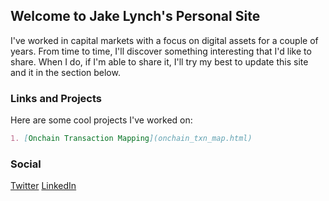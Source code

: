 ## Welcome to Jake Lynch's Personal Site

I've worked in capital markets with a focus on digital assets for a couple of years.
From time to time, I'll discover something interesting that I'd like to share.
When I do, if I'm able to share it, I'll try my best to update this site and it in the section below.

### Links and Projects

Here are some cool projects I've worked on:

```markdown
1. [Onchain Transaction Mapping](onchain_txn_map.html)

```


### Social
[Twitter](https://twitter.com/jake_crypto)
[LinkedIn](https://www.linkedin.com/in/jake-lynch/)
